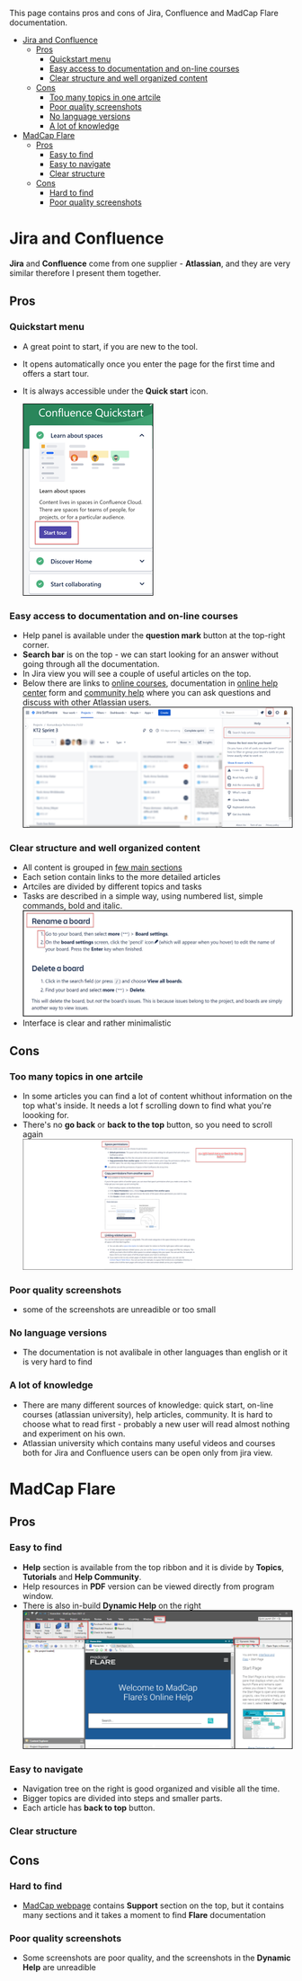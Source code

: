 <!-- Introduction -->
This page contains pros and cons of Jira, Confluence and MadCap Flare documentation.

- [Jira and Confluence](#jira-and-confluence)
  - [Pros](#pros)
    - [Quickstart menu](#quickstart-menu)
    - [Easy access to documentation and on-line courses](#easy-access-to-documentation-and-on-line-courses)
    - [Clear structure and well organized content](#clear-structure-and-well-organized-content)
  - [Cons](#cons)
    - [Too many topics in one artcile](#too-many-topics-in-one-artcile)
    - [Poor quality screenshots](#poor-quality-screenshots)
    - [No language versions](#no-language-versions)
    - [A lot of knowledge](#a-lot-of-knowledge)
- [MadCap Flare](#madcap-flare)
  - [Pros](#pros-1)
    - [Easy to find](#easy-to-find)
    - [Easy to navigate](#easy-to-navigate)
    - [Clear structure](#clear-structure)
  - [Cons](#cons-1)
    - [Hard to find](#hard-to-find)
    - [Poor quality screenshots](#poor-quality-screenshots-1)

# Jira and Confluence

**Jira** and **Confluence** come from one supplier - **Atlassian**, and they are very similar therefore I present them together.

## Pros

### Quickstart menu
* A great point to start, if you are new to the tool.  
* It opens automatically once you enter the page for the first time and offers a start tour.  
* It is always accessible under the **Quick start** icon. 
  
  ![4](4.png)

### Easy access to documentation and on-line courses

* Help panel is available under the **question mark** button at the top-right corner. 
* **Search bar** is on the top - we can start looking for an answer without going through all the documentation.
* In Jira view you will see a couple of useful articles on the top.
* Below there are links to [online courses](https://university.atlassian.com/student/path/871316), documentation in [online help center](https://support.atlassian.com/jira-software-cloud/resources/) form and [community help](https://community.atlassian.com/?tempId=eyJvaWRjX2NvbnNlbnRfbGFuZ3VhZ2VfdmVyc2lvbiI6IjIuMCIsIm9pZGNfY29uc2VudF9ncmFudGVkX2F0IjoxNjM3MjUxODU1NzE2fQ==) where you can ask questions and discuss with other Atlassian users.  
  ![2](2.png)
  
### Clear structure and well organized content

  * All content is grouped in [few main sections](https://support.atlassian.com/jira-software-cloud/resources/)
  * Each setion contain links to the more detailed articles
  * Artciles are divided by different topics and tasks
  * Tasks are described in a simple way, using numbered list, simple commands, bold and italic.   
  ![5](5.png)
  * Interface is clear and rather minimalistic

## Cons

### Too many topics in one artcile

* In some articles you can find a lot of content whithout information on the top what's inside. It needs a lot f scrolling down to find what you're loooking for. 
* There's no **go back** or **back to the top** button, so you need to scroll again  
  ![6](6.png)

### Poor quality screenshots

* some of the screenshots are unreadible or too small 

### No language versions

* The documentation is not avalibale in other languages than english or it is very hard to find

### A lot of knowledge

* There are many different sources of knowledge: quick start, on-line courses (atlassian university), help articles, community. It is hard to choose what to read first - probably a new user will read almost nothing and experiment on his own.
* Atlassian university which contains many useful videos and courses both for Jira and Confluence users can be open only from jira view.

# MadCap Flare

## Pros

### Easy to find

* **Help** section is available from the top ribbon and it is divide by **Topics**, **Tutorials** and **Help Community**.
* Help resources in **PDF** version can be viewed directly from program window.
* There is also in-build **Dynamic Help** on the right
  ![7](7.png)

### Easy to navigate

* Navigation tree on the right is good organized and visible all the time.
* Bigger topics are divided into steps and smaller parts.
* Each article has **back to top** button.

### Clear structure

## Cons

### Hard to find

* [MadCap webpage](https://www.madcapsoftware.com/products/flare/?utm_source=Google&utm_medium=ad-google-search&utm_campaign=Brand&utm_content=Flare&gclid=CjwKCAiAs92MBhAXEiwAXTi251CJpwDWGA9jKoQngS5ZPtKfTmNJ_yqI1uj7zsStdBEgBt_QrYlC5hoCjaEQAvD_BwE) contains **Support** section on the top, but it contains many sections and it takes a moment to find **Flare** documentation

### Poor quality screenshots

* Some screenshots are poor quality, and the screenshots in the **Dynamic Help** are unreadible



